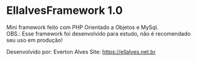 # EllalvesFramework 1.0
Mini framework feito com PHP Orientado a Objetos e MySql. <br>
OBS.: Esse framework foi desenvolvido para estudo, não é recomendado seu uso em produção!

Desenvolvido por: Everton Alves
Site: https://ellalves.net.br
